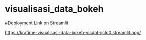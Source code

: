 # visualisasi_data_bokeh

#Deployment Link on Streamlit

https://krafime-visualisasi-data-bokeh-visdat-jjcld0.streamlit.app/
